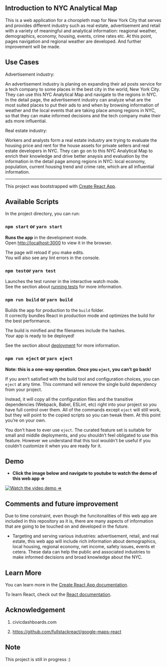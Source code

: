 ## Introduction to NYC Analytical Map

This is a web application for a choropleth map for New York City that serves and provides different industry such as real estate, advertisement and retail with a variety of meaningful and analytical information: reagional weather, demographics, economy, housing, events, crime rates etc. At this point, pages navigation and regional weather are developed. And further improvement will be made.

## Use Cases

Advertisement industry:

An advertisement industry is planing on expanding their ad posts service for a tech company to some places in the best city in the world, New York City. They can use this NYC Analytical Map and navigate to the regions in NYC. In the detail page, the advertisement industry can analyze what are the most suited places to put their ads to and when by browsing information of weather and the local events that are taking place among regions in NYC, so that they can make informed decisions and the tech company make their ads more influential.

Real estate industry:

Workers and analysts form a real estate industry are trying to evaluate the housing price and rent for the house assets for private sellers and real estate developers in NYC. They can go on to this NYC Analytical Map to enrich their knowledge and drive better anaysis and evaluation by the information in the detail page among regions in NYC: local economy, population, current housing trend and crime rate, which are all influential information.

--------

This project was bootstrapped with [Create React App](https://github.com/facebook/create-react-app).

## Available Scripts

In the project directory, you can run:

### `npm start` or `yarn start`

<b>Runs the app</b> in the development mode.<br>
Open [http://localhost:3000](http://localhost:3000) to view it in the browser.

The page will reload if you make edits.<br>
You will also see any lint errors in the console.

### `npm test`or `yarn test`

Launches the test runner in the interactive watch mode.<br>
See the section about [running tests](https://facebook.github.io/create-react-app/docs/running-tests) for more information.

### `npm run build` or `yarn build`

Builds the app for production to the `build` folder.<br>
It correctly bundles React in production mode and optimizes the build for the best performance.

The build is minified and the filenames include the hashes.<br>
Your app is ready to be deployed!

See the section about [deployment](https://facebook.github.io/create-react-app/docs/deployment) for more information.

### `npm run eject` or `yarn eject`

**Note: this is a one-way operation. Once you `eject`, you can’t go back!**

If you aren’t satisfied with the build tool and configuration choices, you can `eject` at any time. This command will remove the single build dependency from your project.

Instead, it will copy all the configuration files and the transitive dependencies (Webpack, Babel, ESLint, etc) right into your project so you have full control over them. All of the commands except `eject` will still work, but they will point to the copied scripts so you can tweak them. At this point you’re on your own.

You don’t have to ever use `eject`. The curated feature set is suitable for small and middle deployments, and you shouldn’t feel obligated to use this feature. However we understand that this tool wouldn’t be useful if you couldn’t customize it when you are ready for it.


## Demo

* <b>Click the image below and navigate to youtube to watch the demo of this web app =></b>

[![Watch the video demo =>](http://drive.google.com/uc?export=view&id=1yPOeYjpbUsFxure8RrPmCMUYnNC5TH-c)](https://youtu.be/7gqgz3BeSic)

## Comments and future improvement

Due to time constraint, even though the funcitonalities of this web app are included in this repository as it is, there are many aspects of information that are going to be touched on and developed in the future.

* Targeting and serving various industries: advertisement, retail, and real estate, this web app will include rich information about demographics, local housing, regional economy, net income, safety issues, events et cetera. These data can help the public and associated industries to make informed decisions and broad knowledge about the NYC.


## Learn More

You can learn more in the [Create React App documentation](https://facebook.github.io/create-react-app/docs/getting-started).

To learn React, check out the [React documentation](https://reactjs.org/).

## Acknowledgement

1. civicdashboards.com

2. https://github.com/fullstackreact/google-maps-react


## Note

This project is still in progress :)

